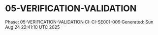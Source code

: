 # 05-VERIFICATION-VALIDATION
Phase: 05-VERIFICATION-VALIDATION
CI: CI-SE001-009
Generated: Sun Aug 24 22:41:10 UTC 2025
